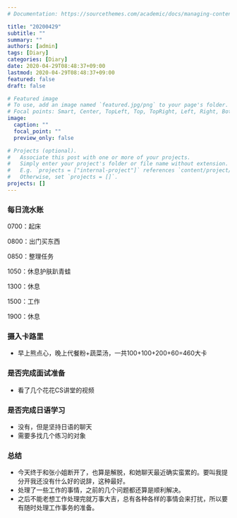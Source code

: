 ```yaml
---
# Documentation: https://sourcethemes.com/academic/docs/managing-content/

title: "20200429"
subtitle: ""
summary: ""
authors: [admin]
tags: [Diary]
categories: [Diary]
date: 2020-04-29T08:48:37+09:00
lastmod: 2020-04-29T08:48:37+09:00
featured: false
draft: false

# Featured image
# To use, add an image named `featured.jpg/png` to your page's folder.
# Focal points: Smart, Center, TopLeft, Top, TopRight, Left, Right, BottomLeft, Bottom, BottomRight.
image:
  caption: ""
  focal_point: ""
  preview_only: false

# Projects (optional).
#   Associate this post with one or more of your projects.
#   Simply enter your project's folder or file name without extension.
#   E.g. `projects = ["internal-project"]` references `content/project/deep-learning/index.md`.
#   Otherwise, set `projects = []`.
projects: []
---
```


### 每日流水账

0700：起床

0800：出门买东西

0850：整理任务

1050：休息护肤趴青蛙

1300：休息

1500：工作

1900：休息

### 摄入卡路里

- 早上熊点心，晚上代餐粉+蔬菜汤，一共100+100+200+60=460大卡

### 是否完成面试准备

- 看了几个花花CS讲堂的视频

### 是否完成日语学习

- 没有，但是坚持日语的聊天
- 需要多找几个练习的对象

### 总结

- 今天终于和张小姐断开了，也算是解脱，和她聊天最近确实蛮累的。要叫我提分开我还没有什么好的说辞，这种最好。
- 处理了一些工作的事情，之前的几个问题都还算是顺利解决。
- 之后不能老想工作处理完就万事大吉，总有各种各样的事情会来打扰，所以要有随时处理工作事务的准备。

